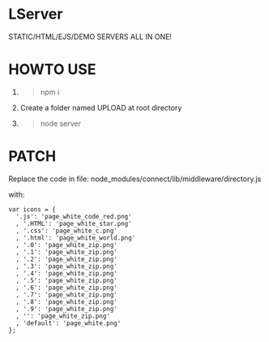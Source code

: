 LServer
=======
STATIC/HTML/EJS/DEMO SERVERS ALL IN ONE!

HOWTO USE
=======
1. > npm i
2. Create a folder named UPLOAD at root directory
3. > node server

PATCH
=======
Replace the code in file:
    node_modules/connect/lib/middleware/directory.js

with:

    var icons = {
      '.js': 'page_white_code_red.png'
      , '.HTML': 'page_white_star.png'
      , '.css': 'page_white_c.png'
      , '.html': 'page_white_world.png'
      , '.0': 'page_white_zip.png'
      , '.1': 'page_white_zip.png'
      , '.2': 'page_white_zip.png'
      , '.3': 'page_white_zip.png'
      , '.4': 'page_white_zip.png'
      , '.5': 'page_white_zip.png'
      , '.6': 'page_white_zip.png'
      , '.7': 'page_white_zip.png'
      , '.8': 'page_white_zip.png'
      , '.9': 'page_white_zip.png'
      , '': 'page_white_zip.png'
      , 'default': 'page_white.png'
    };

